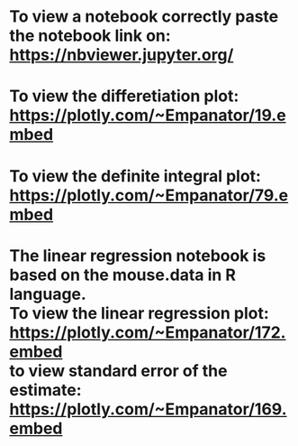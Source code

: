 # To view a notebook correctly paste the notebook link on: <br /> https://nbviewer.jupyter.org/ 
# To view the differetiation plot: <br /> https://plotly.com/~Empanator/19.embed
# To view the definite integral plot: <br />https://plotly.com/~Empanator/79.embed
# The linear regression notebook is based on the mouse.data in R language. <br /> To view the linear regression plot: <br /> https://plotly.com/~Empanator/172.embed <br /> to view standard error of the estimate: <br /> https://plotly.com/~Empanator/169.embed
